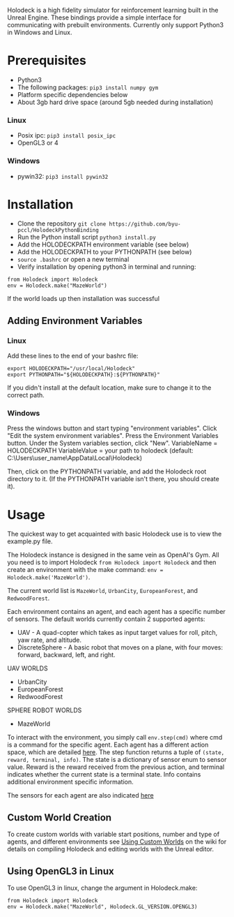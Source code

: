 Holodeck is a high fidelity simulator for reinforcement learning built in the Unreal Engine.
These bindings provide a simple interface for communicating with prebuilt environments.
Currently only support Python3 in Windows and Linux.


# Prerequisites
* Python3
* The following packages: `pip3 install numpy gym`
* Platform specific dependencies below
* About 3gb hard drive space (around 5gb needed during installation)

### Linux
* Posix ipc: `pip3 install posix_ipc`
* OpenGL3 or 4

### Windows
* pywin32: `pip3 install pywin32`

# Installation
* Clone the repository `git clone https://github.com/byu-pccl/HolodeckPythonBinding`
* Run the Python install script `python3 install.py`
* Add the HOLODECKPATH environment variable (see below)
* Add the HOLODECKPATH to your PYTHONPATH (see below)
* `source .bashrc` or open a new terminal
* Verify installation by opening python3 in terminal and running:
```
from Holodeck import Holodeck
env = Holodeck.make("MazeWorld")
```
If the world loads up then installation was successful

## Adding Environment Variables
### Linux
Add these lines to the end of your bashrc file:
```
export HOLODECKPATH="/usr/local/Holodeck"
export PYTHONPATH="${HOLODECKPATH}:${PYTHONPATH}"
```
If you didn't install at the default location, make sure to change it to the correct path.

### Windows
Press the windows button and start typing "environment variables". Click "Edit the system environment variables".
Press the Environment Variables button.
Under the System variables section, click "New".
VariableName = HOLODECKPATH
VariableValue = your path to holodeck (default: C:\Users\user_name\AppData\Local\Holodeck)

Then, click on the PYTHONPATH variable, and add the Holodeck root directory to it.
(If the PYTHONPATH variable isn't there, you should create it).

# Usage
The quickest way to get acquainted with basic Holodeck use is to view the example.py file.

The Holodeck instance is designed in the same vein as OpenAI's Gym.
All you need is to import Holodeck `from Holodeck import Holodeck` and then create an environment with the make command:
`env = Holodeck.make('MazeWorld')`.

The current world list is `MazeWorld`, `UrbanCity`, `EuropeanForest`, and `RedwoodForest`.

Each environment contains an agent, and each agent has a specific number of sensors.
The default worlds currently contain 2 supported agents:
* UAV - A quad-copter which takes as input target values for roll, pitch, yaw rate, and altitude.
* DiscreteSphere - A basic robot that moves on a plane, with four moves: forward, backward, left, and right.

UAV WORLDS
* UrbanCity
* EuropeanForest
* RedwoodForest

SPHERE ROBOT WORLDS
* MazeWorld

To interact with the environment, you simply call `env.step(cmd)` where cmd is a command for the specific agent.
Each agent has a different action space, which are detailed [here](https://github.com/BYU-PCCL/Holodeck/blob/develop/Docs/agents.md).
The step function returns a tuple of `(state, reward, terminal, info)`.
The state is a dictionary of sensor enum to sensor value.
Reward is the reward received from the previous action, and terminal indicates whether the current state is a terminal state.
Info contains additional environment specific information.

The sensors for each agent are also indicated [here](https://github.com/BYU-PCCL/Holodeck/blob/develop/Docs/sensors.md)

## Custom World Creation
To create custom worlds with variable start positions, number and type of agents, and different environments see [Using Custom Worlds](https://github.com/BYU-PCCL/HolodeckPythonBinding/wiki/Using-Custom-Worlds) on the wiki for details on compiling Holodeck and editing worlds with the Unreal editor.

## Using OpenGL3 in Linux
To use OpenGL3 in linux, change the argument in Holodeck.make:
```
from Holodeck import Holodeck
env = Holodeck.make("MazeWorld", Holodeck.GL_VERSION.OPENGL3)
```

